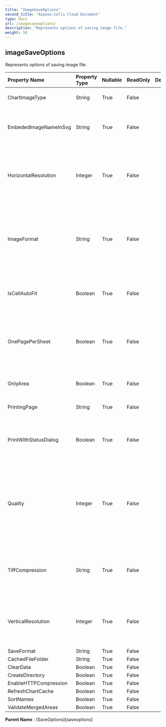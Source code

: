 ```yaml
---
title: "ImageSaveOptions"
second_title: "Aspose.Cells Cloud Document"
type: docs
url: /imagesaveoptions/
description: "Represents options of saving image file."
weight: 50
---
```


## **imageSaveOptions**

Represents options of saving image file. 

| Property Name | Property Type | Nullable |  ReadOnly | DefaultValue | Description | 
| :- | :- | :- |:- |  :- | :- |
| ChartImageType | String | True |  False |  | Indicate the chart imagetype when converting. |  
| EmbededImageNameInSvg | String | True |  False |  | Indicate the filename of embeded image in svg. This should be full path with directory like "c:\\xpsEmbeded" |  
| HorizontalResolution | Integer | True |  False |  | Gets or sets the horizontal resolution for generated images, in dots per inch.                 Applies generating image method except Emf format images.               The default value is 96. |  
| ImageFormat | String | True |  False |  | Gets or sets the format of the generated images.  Don't apply the method that returns a Bitmap object.             The default value is ImageFormat.Bmp.  Don't apply the method that returns a Bitmap object. |  
| IsCellAutoFit | Boolean | True |  False |  | Indicates whether the width and height of the cells is automatically fitted by cell value. The default value is false. |  
| OnePagePerSheet | Boolean | True |  False |  | If OnePagePerSheet is true , all content of one sheet will output to only                one page in result. The paper size of pagesetup will be invalid, and the                other settings of pagesetup will still take effect. |  
| OnlyArea | Boolean | True |  False |  | If this property is true , onle Area will be output, and no scale will take effect. |  
| PrintingPage | String | True |  False |  | Indicates which pages will not be printed. |  
| PrintWithStatusDialog | Boolean | True |  False |  | If PrintWithStatusDialog = true , there will be a dialog that shows current print status.  else no such dialog will show. |  
| Quality | Integer | True |  False |  | Gets or sets a value determining the quality of the generated images to apply only when saving pages to the Jpeg format.            Has effect only when saving to JPEG.  The value must be between 0 and 100. The default value is 100. |  
| TiffCompression | String | True |  False |  | Gets or sets the type of compression to apply only when saving pages to the Tiff format.            Has effect only when saving to TIFF.  The default value is Lzw. |  
| VerticalResolution | Integer | True |  False |  | Gets or sets the vertical resolution for generated images, in dots per inch.            Applies generating image method except Emf format image.            The default value is 96. |  
| SaveFormat | String | True |  False |  |  |  
| CachedFileFolder | String | True |  False |  |  |  
| ClearData | Boolean | True |  False |  |  |  
| CreateDirectory | Boolean | True |  False |  |  |  
| EnableHTTPCompression | Boolean | True |  False |  |  |  
| RefreshChartCache | Boolean | True |  False |  |  |  
| SortNames | Boolean | True |  False |  |  |  
| ValidateMergedAreas | Boolean | True |  False |  |  |  

**Parent Name** : (SaveOptions)[saveoptions]

